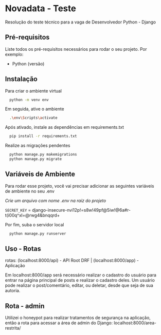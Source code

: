 
# Novadata - Teste

Resolução do teste técnico para a vaga de Desenvolvedor Python - Django


## Pré-requisitos

Liste todos os pré-requisitos necessários para rodar o seu projeto. Por exemplo:
- Python (versão)


## Instalação

Para criar o ambiente virtual
```bash
  python -m venv env
```

Em seguida, ative o ambiente
```bash
  .\env\Scripts\activate
```

Após ativado, instale as dependências em requirements.txt
```bash
  pip install -r requirements.txt
```

Realize as migrações pendentes
```bash
  python manage.py makemigrations
  python manage.py migrate
```

## Variáveis de Ambiente

Para rodar esse projeto, você vai precisar adicionar as seguintes variáveis de ambiente no seu .env

*Crie um arquivo com nome .env na raíz do projeto*

`SECRET_KEY` = django-insecure-nvi12p!=s8w!49pf@5iw!@6a#r-t(i00q^xl=@rwg4&bnqqrd+


Por fim, suba o servidor local
```bash
  python manage.py runserver
```
## Uso - Rotas

rotas: 
    (localhost:8000/api) - API Root DRF | (localhost:8000/app) - Aplicação

Em localhost:8000/app será necessário realizar o cadastro do usuário para entrar na página principal de posts e realizar o cadastro deles. Um usuário pode realizar o post/comentário, editar, ou deletar, desde que seja de sua autoria.

## Rota - admin

Utilizei o honeypot para realizar tratamentos de segurança na aplicação, então a rota para acessar a área de admin do Django: localhost:8000/area-restrita/
